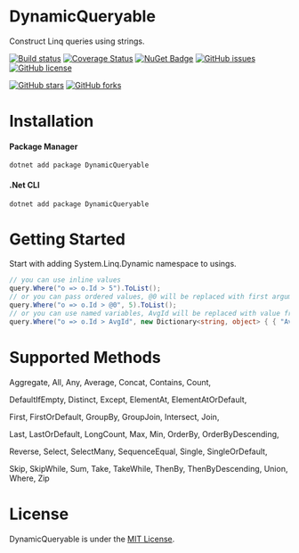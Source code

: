 # DynamicQueryable
Construct Linq queries using strings.

[![Build status](https://ci.appveyor.com/api/projects/status/odi0k0rsdbkk5mqn?svg=true)](https://ci.appveyor.com/project/umutozel/dynamicqueryable)
[![Coverage Status](https://coveralls.io/repos/github/umutozel/DynamicQueryable/badge.svg?branch=master)](https://coveralls.io/github/umutozel/DynamicQueryable?branch=master)
[![NuGet Badge](https://buildstats.info/nuget/DynamicQueryable)](https://www.nuget.org/packages/DynamicQueryable/)
[![GitHub issues](https://img.shields.io/github/issues/umutozel/DynamicQueryable.svg)](https://github.com/umutozel/DynamicQueryable/issues)
[![GitHub license](https://img.shields.io/badge/license-MIT-blue.svg)](https://raw.githubusercontent.com/umutozel/DynamicQueryable/master/LICENSE)

[![GitHub stars](https://img.shields.io/github/stars/umutozel/DynamicQueryable.svg?style=social&label=Star)](https://github.com/umutozel/DynamicQueryable)
[![GitHub forks](https://img.shields.io/github/forks/umutozel/DynamicQueryable.svg?style=social&label=Fork)](https://github.com/umutozel/DynamicQueryable)

# Installation

#### Package Manager
```
dotnet add package DynamicQueryable
```
#### .Net CLI
```
dotnet add package DynamicQueryable
```

# Getting Started

Start with adding System.Linq.Dynamic namespace to usings.

```csharp
// you can use inline values
query.Where("o => o.Id > 5").ToList();
// or you can pass ordered values, @0 will be replaced with first argument
query.Where("o => o.Id > @0", 5).ToList();
// or you can use named variables, AvgId will be replaced with value from given dictionary 
query.Where("o => o.Id > AvgId", new Dictionary<string, object> { { "AvgId", AvgId } }).ToList();
```

# Supported Methods
Aggregate, All, Any, Average, Concat, Contains, Count, 

DefaultIfEmpty, Distinct, Except, ElementAt, ElementAtOrDefault, 

First, FirstOrDefault, GroupBy, GroupJoin, Intersect, Join, 

Last, LastOrDefault, LongCount, Max, Min, OrderBy, OrderByDescending, 

Reverse, Select, SelectMany, SequenceEqual, Single, SingleOrDefault, 

Skip, SkipWhile, Sum, Take, TakeWhile, ThenBy, ThenByDescending, Union, Where, Zip

# License
DynamicQueryable is under the [MIT License](LICENSE).
